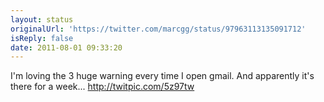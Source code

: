 ```yaml
---
layout: status
originalUrl: 'https://twitter.com/marcgg/status/97963113135091712'
isReply: false
date: 2011-08-01 09:33:20
---
```


I'm loving the 3 huge warning every time I open gmail. And apparently it's there for a week...  http://twitpic.com/5z97tw
